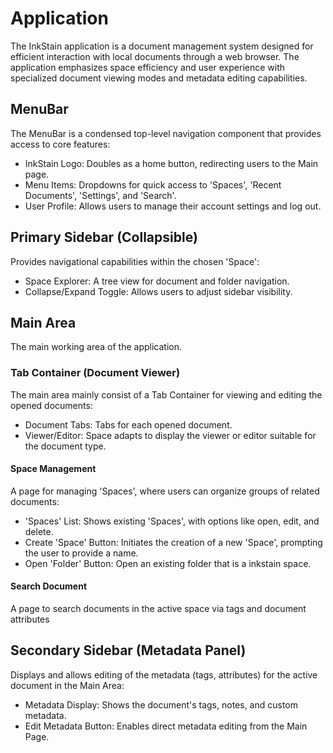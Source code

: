 # Application

The InkStain application is a document management system designed for efficient interaction with local documents through a web browser. The application emphasizes space efficiency and user experience with specialized document viewing modes and metadata editing capabilities.

## MenuBar

The MenuBar is a condensed top-level navigation component that provides access to core features:

- InkStain Logo: Doubles as a home button, redirecting users to the Main page.
- Menu Items: Dropdowns for quick access to 'Spaces', 'Recent Documents', 'Settings', and 'Search'.
- User Profile: Allows users to manage their account settings and log out.

## Primary Sidebar (Collapsible)

Provides navigational capabilities within the chosen 'Space':

- Space Explorer: A tree view for document and folder navigation.
- Collapse/Expand Toggle: Allows users to adjust sidebar visibility.

## Main Area

The main working area of the application.

### Tab Container (Document Viewer)

The main area mainly consist of a Tab Container for viewing and editing the opened documents:

- Document Tabs: Tabs for each opened document.
- Viewer/Editor: Space adapts to display the viewer or editor suitable for the document type.

#### Space Management

A page for managing 'Spaces', where users can organize groups of related documents:

- 'Spaces' List: Shows existing 'Spaces', with options like open, edit, and delete.
- Create 'Space' Button: Initiates the creation of a new 'Space', prompting the user to provide a name.
- Open 'Folder' Button: Open an existing folder that is a inkstain space.

#### Search Document

A page to search documents in the active space via tags and document attributes

## Secondary Sidebar (Metadata Panel)

Displays and allows editing of the metadata (tags, attributes) for the active document in the Main Area:

- Metadata Display: Shows the document's tags, notes, and custom metadata.
- Edit Metadata Button: Enables direct metadata editing from the Main Page.
